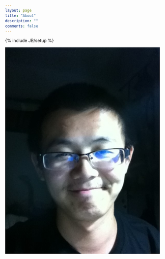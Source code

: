 ```yaml
---
layout: page
title: "About"
description: ""
comments: false
---
```

{% include JB/setup %}

![Mou icon](img/avatar.jpg)
